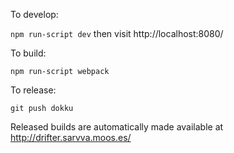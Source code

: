 To develop:

`npm run-script dev`
then visit http://localhost:8080/

To build:

`npm run-script webpack`

To release:

`git push dokku`

Released builds are automatically made available at http://drifter.sarvva.moos.es/
